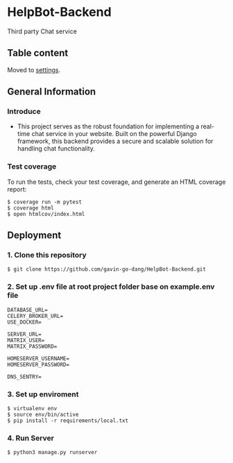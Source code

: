 # HelpBot-Backend

Third party Chat service

## Table content

Moved to [settings](http://cookiecutter-django.readthedocs.io/en/latest/settings.html).

## General Information



### Introduce

- This project serves as the robust foundation for implementing a real-time chat service in your website. Built on the powerful Django framework, this backend provides a secure and scalable solution for handling chat functionality.


### Test coverage

To run the tests, check your test coverage, and generate an HTML coverage report:

    $ coverage run -m pytest
    $ coverage html
    $ open htmlcov/index.html






## Deployment

 ### 1. Clone this repository

    $ git clone https://github.com/gavin-go-dang/HelpBot-Backend.git

### 2.  Set up .env file at root project folder base on **example.env** file
```
DATABASE_URL=
CELERY_BROKER_URL=
USE_DOCKER=

SERVER_URL=
MATRIX_USER=
MATRIX_PASSWORD=

HOMESERVER_USERNAME=
HOMESERVER_PASSWORD=

DNS_SENTRY=
```

### 3. Set up enviroment

    $ virtualenv env
    $ source env/bin/active
    $ pip install -r requirements/local.txt

### 4. Run Server
    $ python3 manage.py runserver
